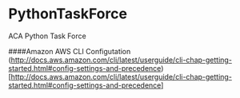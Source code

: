PythonTaskForce
===============

ACA Python Task Force

####Amazon AWS CLI Configutation
(http://docs.aws.amazon.com/cli/latest/userguide/cli-chap-getting-started.html#config-settings-and-precedence)[http://docs.aws.amazon.com/cli/latest/userguide/cli-chap-getting-started.html#config-settings-and-precedence]
